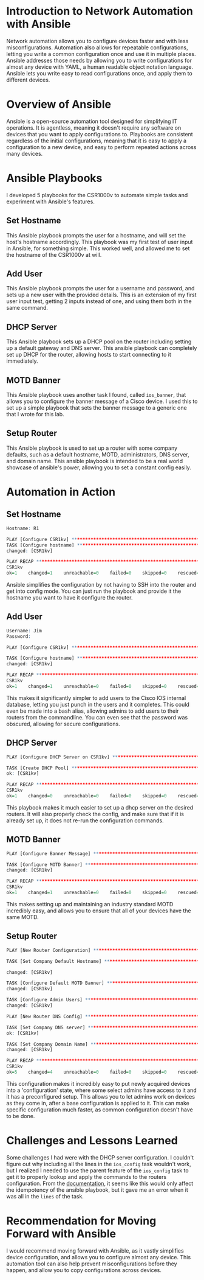 # Introduction to Network Automation with Ansible
Network automation allows you to configure devices faster and with less misconfigurations. Automation also allows for repeatable configurations, letting you write a 
common configuration once and use it in multiple places. Ansible addresses those needs by allowing you to write configurations for almost any device with YAML, a human
readable object notation language. Ansible lets you write easy to read configurations once, and apply them to different devices. 
# Overview of Ansible
Ansible is a open-source automation tool designed for simplifying IT operations. It is agentless, meaning it doesn't require any software on devices that you want to apply
configurations to. Playbooks are consistent regardless of the initial configurations, meaning that it is easy to apply a configuration to a new device, and easy to perform repeated actions across many devices.
# Ansible Playbooks
I developed 5 playbooks for the CSR1000v to automate simple tasks and experiment with Ansible's features.
## Set Hostname
This Ansible playbook prompts the user for a hostname, and will set the host's hostname accordingly. This playbook was my first test of user input in Ansible, for something simple. This worked well, and allowed me to set the hostname of the CSR1000v at will.
## Add User
This Ansible playbook prompts the user for a username and password, and sets up a new user with the provided details. This is an extension of my first user input test, getting 2 inputs instead of one, and using them both in the same command.
## DHCP Server
This Ansible playbook sets up a DHCP pool on the router including setting up a default gateway and DNS server. This ansible playbook can completely set up DHCP for the router, allowing hosts to start connecting to it immediately.
## MOTD Banner
This Ansible playbook uses another task I found, called `ios_banner`, that allows you to configure the banner message of a Cisco device. I used this to set up a simple playbook that sets the banner message to a generic one that I wrote for this lab.
## Setup Router
This Ansible playbook is used to set up a router with some company defaults, such as a default hostname, MOTD, administrators, DNS server, and domain name. This ansible playbook is intended to be a real world showcase of ansible's power, allowing you to set a constant config easily.
# Automation in Action
## Set Hostname
```r
Hostname: R1

PLAY [Configure CSR1kv] *******************************************************************************
TASK [Configure hostname] *******************************************************************************
changed: [CSR1kv]

PLAY RECAP *******************************************************************************
CSR1kv
ok=1    changed=1    unreachable=0    failed=0    skipped=0    rescued=0    ignored=0 
```
Ansible simplifies the configuration by not having to SSH into the router and get into config mode. You can just run the playbook and provide it the hostname you want to have it configure the router.
## Add User
```r
Username: Jim
Password: 

PLAY [Configure CSR1kv] *******************************************************************************

TASK [Configure hostname] *******************************************************************************
changed: [CSR1kv]

PLAY RECAP *******************************************************************************
CSR1kv
ok=1    changed=1    unreachable=0    failed=0    skipped=0    rescued=0    ignored=0   
```
This makes it significantly simpler to add users to the Cisco IOS internal database, letting you just punch in the users and it completes. This could even be made into a bash alias, allowing admins to add users to their routers from the commandline. You can even see that the password was obscured, allowing for secure configurations.
## DHCP Server
```r
PLAY [Configure DHCP Server on CSR1kv] *******************************************************************************

TASK [Create DHCP Pool] *******************************************************************************
ok: [CSR1kv]

PLAY RECAP *******************************************************************************
CSR1kv
ok=1    changed=0    unreachable=0    failed=0    skipped=0    rescued=0    ignored=0   
```
This playbook makes it much easier to set up a dhcp server on the desired routers. It will also properly check the config, and make sure that if it is already set up, it does not re-run the configuration commands.
## MOTD Banner
```r
PLAY [Configure Banner Message] *******************************************************************************

TASK [Configure MOTD Banner] *******************************************************************************
changed: [CSR1kv]

PLAY RECAP *******************************************************************************
CSR1kv
ok=1    changed=1    unreachable=0    failed=0    skipped=0    rescued=0    ignored=0   
```
This makes setting up and maintaining an industry standard MOTD incredibly easy, and allows you to ensure that all of your devices have the same MOTD.
## Setup Router
```r
PLAY [New Router Configuration] *******************************************************************************

TASK [Set Company Default Hostname] ***************************************************************************

changed: [CSR1kv]

TASK [Configure Default MOTD Banner] **************************************************************************
changed: [CSR1kv]

TASK [Configure Admin Users] *******************************************************************************
changed: [CSR1kv]

PLAY [New Router DNS Config] *******************************************************************************

TASK [Set Company DNS server] *******************************************************************************
ok: [CSR1kv]

TASK [Set Company Domain Name] *******************************************************************************
changed: [CSR1kv]

PLAY RECAP *******************************************************************************
CSR1kv
ok=5    changed=4    unreachable=0    failed=0    skipped=0    rescued=0    ignored=0
```
This configuration makes it incredibly easy to put newly acquired devices into a 'configuration' state, where some select admins have access to it and it has a preconfigured setup. This allows you to let admins work on devices as they come in, after a base configuration is applied to it. This can make specific configuration much faster, as common configuration doesn't have to be done.
# Challenges and Lessons Learned
Some challenges I had were with the DHCP server configuration. I couldn't figure out why including all the lines in the `ios_config` task wouldn't work, but I realized I needed to use the parent feature of the `ios_config` task to get it to properly lookup and apply the commands to the routers configuration. From the [documentation](https://docs.ansible.com/ansible/latest/collections/cisco/ios/ios_config_module.html#parameter-parents), it seems like this would only affect the idempotency of the ansible playbook, but it gave me an error when it was all in the `lines` of the task.
# Recommendation for Moving Forward with Ansible
I would recommend moving forward with Ansible, as it vastly simplifies device configuration, and allows you to configure almost any device. This automation tool can also help prevent misconfigurations before they happen, and allow you to copy configurations across devices. 